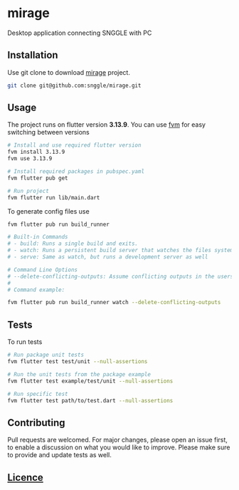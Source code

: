 # mirage
Desktop application connecting SNGGLE with PC

## Installation
Use git clone to download [mirage](https://github.com/snggle/mirage) project.
```bash
git clone git@github.com:snggle/mirage.git
```

## Usage
The project runs on flutter version **3.13.9**. You can use [fvm](https://fvm.app/documentation/getting-started/installation)
for easy switching between versions
```bash
# Install and use required flutter version
fvm install 3.13.9
fvm use 3.13.9

# Install required packages in pubspec.yaml
fvm flutter pub get

# Run project
fvm flutter run lib/main.dart
```

To generate config files use
```bash
fvm flutter pub run build_runner
```
```bash
# Built-in Commands 
# - build: Runs a single build and exits.
# - watch: Runs a persistent build server that watches the files system for edits and does rebuilds as necessary
# - serve: Same as watch, but runs a development server as well

# Command Line Options
# --delete-conflicting-outputs: Assume conflicting outputs in the users package are from previous builds, and skip the user prompt that would usually be provided.
# 
# Command example:

fvm flutter pub run build_runner watch --delete-conflicting-outputs
```

## Tests
To run tests
```bash
# Run package unit tests
fvm flutter test test/unit --null-assertions

# Run the unit tests from the package example
fvm flutter test example/test/unit --null-assertions

# Run specific test
fvm flutter test path/to/test.dart --null-assertions
```

## Contributing
Pull requests are welcomed. For major changes, please open an issue first, to enable a discussion on what you would like to improve. Please make sure to provide and update tests as well.

## [Licence](./LICENSE.md)